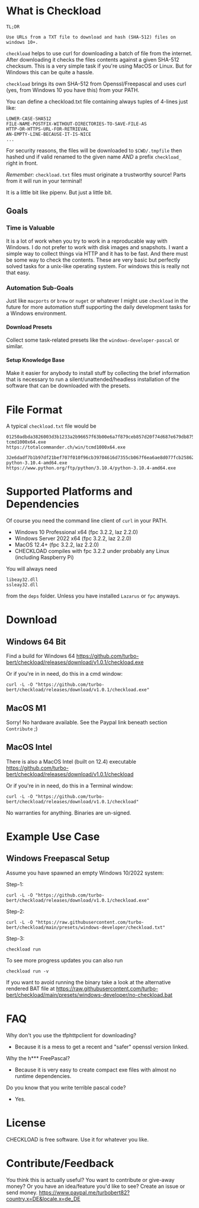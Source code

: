 # What is Checkload

    TL;DR

    Use URLs from a TXT file to download and hash (SHA-512) files on windows 10+.

`checkload` helps to use curl for downloading a batch of file from the internet. After downloading it checks the files contents against a given SHA-512 checksum. This is a very simple task if you're using MacOS or Linux. But for Windows this can be quite a hassle.

`checkload` brings its own SHA-512 from Openssl/Freepascal and uses curl (yes, from Windows 10 you have this) from your PATH.

You can define a checkload.txt file containing always tuples of 4-lines just like:

    LOWER-CASE-SHA512
    FILE-NAME-POSTFIX-WITHOUT-DIRECTORIES-TO-SAVE-FILE-AS
    HTTP-OR-HTTPS-URL-FOR-RETRIEVAL
    AN-EMPTY-LINE-BECAUSE-IT-IS-NICE
    ...

For security reasons, the files will be downloaded to `$CWD/.tmpfile` then hashed und if valid renamed to the given name *AND* a prefix `checkload_` right in front.

*Remember:* `checkload.txt` files must originate a trustworthy source! Parts from it will run in your terminal!

It is a little bit like pipenv. But just a little bit.

## Goals

### Time is Valuable

It is a lot of work when you try to work in a reproducable way with Windows. I do not prefer to work with disk images and snapshots. I want a simple way to collect things via HTTP and it has to be fast. And there must be some way to check the contents. These are very basic but perfectly solved tasks for a unix-like operating system. For windows this is really not that easy.

### Automation Sub-Goals

Just like `macports` or `brew` or `nuget` or whatever I might use `checkload` in the future for more automation stuff supporting the daily development tasks for a Windows environment.

#### Download Presets

Collect some task-related presets like the `windows-developer-pascal` or similar.

#### Setup Knowledge Base

Make it easier for anybody to install stuff by collecting the brief information that is necessary to run a silent/unattended/headless installation of the software that can be downloaded with the presets.

# File Format

A typical `checkload.txt` file would be

    01250adbda3826003d3b1233a2b96657f63b00e6a7f879ceb857d20f74d687e679db875355c3f25e5aa2ca45f6185089bd530de9320f94bbeaf1ac61dfb00b4f
    tcmd1000x64.exe
    https://totalcommander.ch/win/tcmd1000x64.exe
    
    32e6dadf7b1b97df21bef707f010f96cb39704616d7355cb067f6ea6ae8d077fcb2586223b90b728060d0ad0584c4aace2c808970e71eb8485f5d2b3eed3be23
    python-3.10.4-amd64.exe
    https://www.python.org/ftp/python/3.10.4/python-3.10.4-amd64.exe
    

# Supported Platforms and Dependencies

Of course you need the command line client of `curl` in your PATH.

  * Windows 10 Professional x64 (fpc 3.2.2, laz 2.2.0)
  * Windows Server 2022 x64 (fpc 3.2.2, laz 2.2.0)
  * MacOS 12.4+ (fpc 3.2.2, laz 2.2.0)
  * CHECKLOAD compiles with fpc 3.2.2 under probably any Linux (including Raspberry Pi)

You will always need

    libeay32.dll
    ssleay32.dll

from the `deps` folder. Unless you have installed `Lazarus` or `fpc` anyways.

# Download

## Windows 64 Bit

Find a build for Windows 64 https://github.com/turbo-bert/checkload/releases/download/v1.0.1/checkload.exe

Or if you're in in need, do this in a cmd window:

    curl -L -O "https://github.com/turbo-bert/checkload/releases/download/v1.0.1/checkload.exe"

## MacOS M1

Sorry! No hardware available. See the Paypal link beneath section `Contribute` ;)

## MacOS Intel

There is also a MacOS Intel (built on 12.4) executable https://github.com/turbo-bert/checkload/releases/download/v1.0.1/checkload

Or if you're in in need, do this in a Terminal window:

    curl -L -O "https://github.com/turbo-bert/checkload/releases/download/v1.0.1/checkload"

No warranties for anything. Binaries are un-signed.

# Example Use Case

## Windows Freepascal Setup

Assume you have spawned an empty Windows 10/2022 system:

Step-1:

    curl -L -O "https://github.com/turbo-bert/checkload/releases/download/v1.0.1/checkload.exe"

Step-2:

    curl -L -O "https://raw.githubusercontent.com/turbo-bert/checkload/main/presets/windows-developer/checkload.txt"

Step-3:

    checkload run

To see more progress updates you can also run

    checkload run -v

If you want to avoid running the binary take a look at the alternative rendered BAT file at https://raw.githubusercontent.com/turbo-bert/checkload/main/presets/windows-developer/no-checkload.bat

# FAQ

Why don't you use the tfphttpclient for downloading?
- Because it is a mess to get a recent and "safer" openssl version linked.

Why the h*** FreePascal?
- Because it is very easy to create compact exe files with almost no runtime dependencies.

Do you know that you write terrible pascal code?
- Yes.

# License

CHECKLOAD is free software. Use it for whatever you like.

# Contribute/Feedback

You think this is actually useful? You want to contribute or give-away money? Or you have an idea/feature you'd like to see? Create an issue or send money. https://www.paypal.me/turbobert82?country.x=DE&locale.x=de_DE
